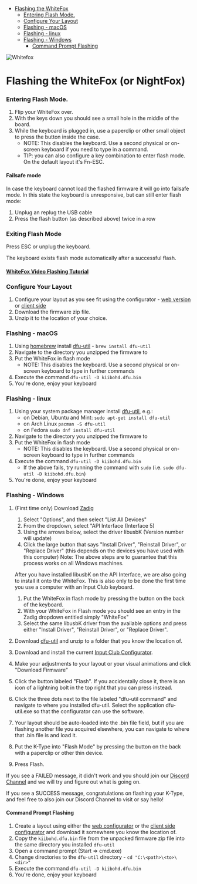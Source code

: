 - [Flashing the WhiteFox](#flashing-the-whitefox)
    + [Entering Flash Mode.](#entering-flash-mode)
    + [Configure Your Layout](#configure-your-layout)
    + [Flashing - macOS](#flashing---macos)
    + [Flashing - linux](#flashing---linux)
    + [Flashing - Windows](#flashing---windows)
      - [Command Prompt Flashing](#command-prompt-flashing)

![Whitefox](https://cdn.shopify.com/s/files/1/1994/3097/products/WhiteFox_Product_Image_2048x2048.png?v=1517883254)

# Flashing the WhiteFox (or NightFox)

### Entering Flash Mode.

 1) Flip your WhiteFox over.
 2) With the keys down you should see a small hole in the middle of the board.
 3) While the keyboard is plugged in, use a paperclip or other small object to press the button inside the case.
    - NOTE: This disables the keyboard. Use a second physical or on-screen keyboard if you need to type in a command.
    - TIP: you can also configure a key combination to enter flash mode. On the default layout it's Fn-ESC.

#### Failsafe mode

In case the keyboard cannot load the flashed firmware it will go into failsafe mode. In this state the keyboard is unresponsive, but can still enter flash mode:
1) Unplug an replug the USB cable
2) Press the flash button (as described above) twice in a row

### Exiting Flash Mode

Press ESC or unplug the keyboard.

The keyboard exists flash mode automatically after a successful flash.
 
#### [WhiteFox Video Flashing Tutorial](https://www.youtube.com/watch?v=okFwGmpq70Y)

### Configure Your Layout
 1) Configure your layout as you see fit using the configurator - [web version](https://configurator.input.club) or [client side](https://github.com/kiibohd/configurator/releases/latest)
 2) Download the firmware zip file.
 3) Unzip it to the location of your choice.

### Flashing - macOS

 1) Using [homebrew](https://brew.sh/) install [dfu-util](http://dfu-util.sourceforge.net/releases/) - `brew install dfu-util`
 2) Navigate to the directory you unzipped the firmware to
 3) Put the WhiteFox in flash mode 
     - NOTE: This disables the keyboard. Use a second physical or on-screen keyboard to type in further commands
 4) Execute the command `dfu-util -D kiibohd.dfu.bin`
 5) You're done, enjoy your keyboard
 
### Flashing - linux

 1) Using your system package manager install [dfu-util](http://dfu-util.sourceforge.net/releases/), e.g.:
    - on Debian, Ubuntu and Mint: `sudo apt-get install dfu-util`
    - on Arch Linux `pacman -S dfu-util`
    - on Fedora `sudo dnf install dfu-util`
 2) Navigate to the directory you unzipped the firmware to
 3) Put the WhiteFox in flash mode 
     - NOTE: This disables the keyboard. Use a second physical or on-screen keyboard to type in further commands
 4) Execute the command `dfu-util -D kiibohd.dfu.bin`
    - If the above fails, try running the command with `sudo` (i.e. `sudo dfu-util -D kiibohd.dfu.bin`)
 5) You're done, enjoy your keyboard
 
### Flashing - Windows
 1) (First time only) Download [Zadig](http://zadig.akeo.ie/)
	1) Select "Options", and then select "List All Devices"
	2) From the dropdown, select "API Interface (Interface 5)
	3) Using the arrows below, select the driver libusbK (Version number will update) 
	4) Click the large button that says "Install Driver", "Reinstall Driver", or "Replace Driver" (this depends on the devices you have used with this computer)
	Note: The above steps are to guarantee that this process works on all Windows machines. 
	
	After you have installed libusbK on the API Interface, we are also going to install it onto the WhiteFox. This is also only to be done the first time you use a computer with an Input Club keyboard.
	1) Put the WhiteFox in flash mode by pressing the button on the back of the keyboard. 
    2) With your WhiteFox in Flash mode you should see an entry in the Zadig dropdown entitled simply "WhiteFox"
    3) Select the same libusbK driver from the available options and press either "Install Driver", "Reinstall Driver", or "Replace Driver". 
	
 2) Download [dfu-util](http://dfu-util.sourceforge.net/releases/) and unzip to a folder that you know the location of.
 3) Download and install the current [Input Club Configurator](https://github.com/kiibohd/configurator/releases/latest).
 4) Make your adjustments to your layout or your visual animations and click "Download Firmware"
 5) Click the button labeled "Flash". If you accidentally close it, there is an icon of a lightning bolt in the top right that you can press instead. 
 6) Click the three dots next to the file labeled "dfu-util command" and navigate to where you installed dfu-util. Select the application dfu-util.exe so that the configurator can use the software.
 7) Your layout should be auto-loaded into the .bin file field, but if you are flashing another file you acquired elsewhere, you can navigate to where that .bin file is and load it. 
 8) Put the K-Type into "Flash Mode" by pressing the button on the back with a paperclip or other thin device.
 9) Press Flash.
 
 If you see a FAILED message, it didn't work and you should join our [Discord Channel](https://discordapp.com/invite/9tpgDGS) and we will try and figure out what is going on. 
 
 If you see a SUCCESS message, congratulations on flashing your K-Type, and feel free to also join our Discord Channel to visit or say hello!
 
 #### Command Prompt Flashing
 1) Create a layout using either the [web configurator](https://input.club/configurator/) or the [client side configurator](https://github.com/kiibohd/configurator/releases/latest) and download it somewhere you know the location of. 
 2) Copy the `kiibohd.dfu.bin` file from the unpacked firmware zip file into the same directory you installed `dfu-util`
 3) Open a command prompt (Start => cmd.exe)
 4) Change directories to the `dfu-util` directory - `cd "C:\<path>\<to>\<dir>"`
 5) Execute the command `dfu-util -D kiibohd.dfu.bin`
 6) You're done, enjoy your keyboard
 
